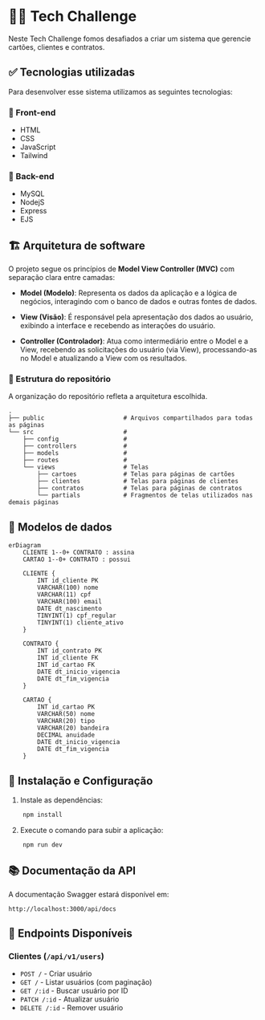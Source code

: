 # 👨‍💻 Tech Challenge

Neste Tech Challenge fomos desafiados a criar um sistema que gerencie cartões, clientes e contratos.

## ✅ Tecnologias utilizadas

Para desenvolver esse sistema utilizamos as seguintes tecnologias:

### 🎨 Front-end

- HTML
- CSS
- JavaScript
- Tailwind

### 👾 Back-end

- MySQL
- NodejS
- Express
- EJS

## 🏗️ Arquitetura de software

O projeto segue os princípios de **Model View Controller (MVC)** com separação clara entre camadas:

- **Model (Modelo)**: Representa os dados da aplicação e a lógica de negócios, interagindo com o banco de dados e outras fontes de dados.

- **View (Visão)**: É responsável pela apresentação dos dados ao usuário, exibindo a interface e recebendo as interações do usuário.

- **Controller (Controlador)**: Atua como intermediário entre o Model e a View, recebendo as solicitações do usuário (via View), processando-as no Model e atualizando a View com os resultados.

### 📂 Estrutura do repositório

A organização do repositório refleta a arquitetura escolhida.

```
.
├── public                      # Arquivos compartilhados para todas as páginas
└── src                         #
    ├── config                  #
    ├── controllers             #
    ├── models                  #
    ├── routes                  #
    └── views                   # Telas
        ├── cartoes             # Telas para páginas de cartões
        ├── clientes            # Telas para páginas de clientes
        ├── contratos           # Telas para páginas de contratos
        └── partials            # Fragmentos de telas utilizados nas demais páginas
```

## 💾 Modelos de dados

```mermaid
erDiagram
    CLIENTE 1--0+ CONTRATO : assina
    CARTAO 1--0+ CONTRATO : possui

    CLIENTE {
        INT id_cliente PK
        VARCHAR(100) nome
        VARCHAR(11) cpf
        VARCHAR(100) email
        DATE dt_nascimento
        TINYINT(1) cpf_regular
        TINYINT(1) cliente_ativo
    }

    CONTRATO {
        INT id_contrato PK
        INT id_cliente FK
        INT id_cartao FK
        DATE dt_inicio_vigencia
        DATE dt_fim_vigencia
    }

    CARTAO {
        INT id_cartao PK
        VARCHAR(50) nome
        VARCHAR(20) tipo
        VARCHAR(20) bandeira
        DECIMAL anuidade
        DATE dt_inicio_vigencia
        DATE dt_fim_vigencia
    }
```

## 🔧 Instalação e Configuração

1. Instale as dependências:

```bash
    npm install
```

2. Execute o comando para subir a aplicação:

```bash
    npm run dev
```

## 📚 Documentação da API

A documentação Swagger estará disponível em:

```
http://localhost:3000/api/docs
```

## 📲 Endpoints Disponíveis

### Clientes (`/api/v1/users`)

- `POST /` - Criar usuário
- `GET /` - Listar usuários (com paginação)
- `GET /:id` - Buscar usuário por ID
- `PATCH /:id` - Atualizar usuário
- `DELETE /:id` - Remover usuário
